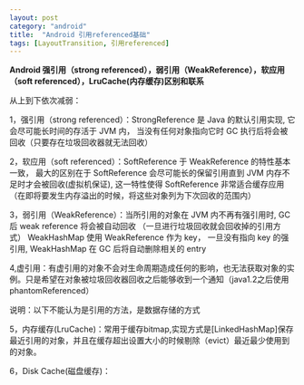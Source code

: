 ```yaml
---
layout: post
category: "android"
title:  "Android 引用referenced基础"
tags: [LayoutTransition, 引用referenced]
---
```

**Android 强引用（strong referenced），弱引用（WeakReference），软应用（soft referenced），LruCache(内存缓存)区别和联系**

从上到下依次减弱：

1，强引用（strong referenced）：StrongReference 是 Java 的默认引用实现,  它会尽可能长时间的存活于 JVM 内， 当没有任何对象指向它时 GC 执行后将会被回收（只要存在垃圾回收器就无法回收）

2，软应用（soft referenced）：SoftReference 于 WeakReference 的特性基本一致， 最大的区别在于 SoftReference 会尽可能长的保留引用直到 JVM 内存不足时才会被回收(虚拟机保证), 这一特性使得 SoftReference 非常适合缓存应用（在即将要发生内存溢出的时候，将这些对象列为下次回收的范围内）

3，弱引用（WeakReference）：当所引用的对象在 JVM 内不再有强引用时, GC 后 weak reference 将会被自动回收 （一旦进行垃圾回收就会回收掉的引用方式）
 WeakHashMap 使用 WeakReference 作为 key， 一旦没有指向 key 的强引用, WeakHashMap 在 GC 后将自动删除相关的 entry

4,虚引用：有虚引用的对象不会对生命周期造成任何的影响，也无法获取对象的实例。只是希望在对象被垃圾回收器回收之后能够收到一个通知（java1.2之后使用phantomReferenced）

说明：以下不能认为是引用的方法，是数据存储的方式

5，内存缓存(LruCache)：常用于缓存bitmap,实现方式是[LinkedHashMap]保存最近引用的对象，并且在缓存超出设置大小的时候剔除（evict）最近最少使用到的对象。

6，Disk Cache(磁盘缓存)：
